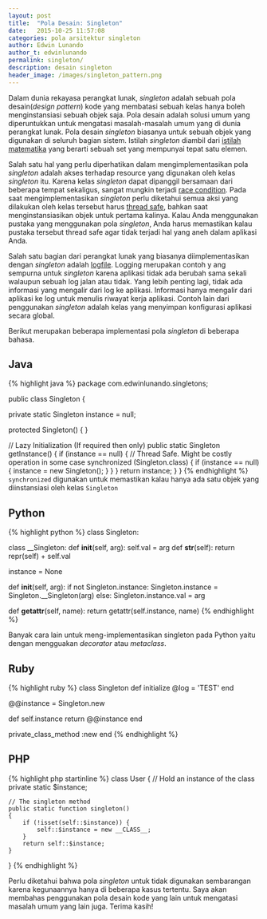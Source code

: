 ```yaml
---
layout: post
title:  "Pola Desain: Singleton"
date:   2015-10-25 11:57:08
categories: pola arsitektur singleton
author: Edwin Lunando
author_t: edwinlunando
permalink: singleton/
description: desain singleton
header_image: /images/singleton_pattern.png
---
```


Dalam dunia rekayasa perangkat lunak, *singleton* adalah sebuah pola desain(*design pattern*) kode yang membatasi sebuah kelas hanya boleh menginstansiasi sebuah objek saja. Pola desain adalah solusi umum yang diperuntukkan untuk mengatasi masalah-masalah umum yang di dunia perangkat lunak. Pola desain *singleton* biasanya untuk sebuah objek yang digunakan di seluruh bagian sistem. Istilah *singleton* diambil dari [istilah matematika][0] yang berarti sebuah set yang mempunyai tepat satu elemen.

Salah satu hal yang perlu diperhatikan dalam mengimplementasikan pola *singleton* adalah akses terhadap resource yang digunakan oleh kelas *singleton* itu. Karena kelas *singleton* dapat dipanggil bersamaan dari beberapa tempat sekaligus, sangat mungkin terjadi [race condition][2]. Pada saat mengimplementasikan *singleton* perlu diketahui semua aksi yang dilakukan oleh kelas tersebut harus [thread safe][1], bahkan saat menginstansiasikan objek untuk pertama kalinya. Kalau Anda menggunakan pustaka yang menggunakan pola *singleton*, Anda harus memastikan kalau pustaka tersebut thread safe agar tidak terjadi hal yang aneh dalam aplikasi Anda.

Salah satu bagian dari perangkat lunak yang biasanya diimplementasikan dengan *singleton* adalah [logfile][3]. Logging merupakan contoh y ang sempurna untuk *singleton* karena aplikasi tidak ada berubah sama sekali walaupun sebuah log jalan atau tidak. Yang lebih penting lagi, tidak ada informasi yang mengalir dari log ke aplikasi. Informasi hanya mengalir dari aplikasi ke log untuk menulis riwayat kerja aplikasi. Contoh lain dari penggunakan *singleton* adalah kelas yang menyimpan konfigurasi aplikasi secara global.

Berikut merupakan beberapa implementasi pola *singleton* di beberapa bahasa.

## Java

{% highlight java %}
package com.edwinlunando.singletons;

public class Singleton {

  private static Singleton instance = null;

  protected Singleton() {
  }

  // Lazy Initialization (If required then only)
  public static Singleton getInstance() {
    if (instance == null) {
      // Thread Safe. Might be costly operation in some case
      synchronized (Singleton.class) {
        if (instance == null) {
          instance = new Singleton();
        }
      }
    }
    return instance;
  }
}
{% endhighlight %}
`synchronized` digunakan untuk memastikan kalau hanya ada satu objek yang diinstansiasi oleh kelas `Singleton`

## Python
{% highlight python %}
class Singleton:

  class __Singleton:
    def __init__(self, arg):
      self.val = arg
    def __str__(self):
      return repr(self) + self.val

  instance = None

  def __init__(self, arg):
    if not Singleton.instance:
      Singleton.instance = Singleton.__Singleton(arg)
    else:
      Singleton.instance.val = arg

  def __getattr__(self, name):
    return getattr(self.instance, name)
{% endhighlight %}

Banyak cara lain untuk meng-implementasikan singleton pada Python yaitu dengan mengguakan *decorator* atau *metaclass*.

## Ruby
{% highlight ruby %}
class Singleton
  def initialize
    @log = 'TEST'
  end

  @@instance = Singleton.new

  def self.instance
    return @@instance
  end

  private_class_method :new
end
{% endhighlight %}

## PHP
{% highlight php startinline %}
class User
{
    // Hold an instance of the class
    private static $instance;

    // The singleton method
    public static function singleton()
    {
        if (!isset(self::$instance)) {
            self::$instance = new __CLASS__;
        }
        return self::$instance;
    }

}
{% endhighlight %}

Perlu diketahui bahwa pola *singleton* untuk tidak digunakan sembarangan karena kegunaannya hanya di beberapa kasus tertentu. Saya akan membahas penggunakan pola desain kode yang lain untuk mengatasi masalah umum yang lain juga. Terima kasih!

[0]:    https://en.wikipedia.org/wiki/Singleton_(mathematics)
[1]:    https://en.wikipedia.org/wiki/Thread_safety
[2]:    https://en.wikipedia.org/wiki/Race_condition
[3]:    https://en.wikipedia.org/wiki/Logfile
